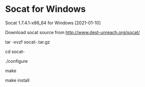 # Socat for Windows
Socat 1.7.4.1-x86_64 for Windows
[2021-01-10]


Download socat source from http://www.dest-unreach.org/socat/

tar -xvzf socat-<version>.tar.gz

cd socat-<version>

./configure

make

make install
